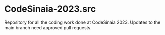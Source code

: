 # CodeSinaia-2023.src

Repository for all the coding work done at CodeSinaia 2023.
Updates to the main branch need approved pull requests.
